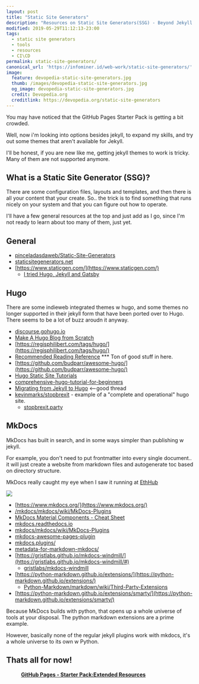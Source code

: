 ```yaml
---
layout: post
title: "Static Site Generators"
description: "Resources on Static Site Generators(SSG) - Beyond Jekyll."
modified: 2019-05-29T11:12:13-23:00
tags: 
  - static site generators
  - tools
  - resources
  - CI\CD
permalink: static-site-generators/
canonical_url: 'https://infominer.id/web-work/static-site-generators/'
image:
  feature: devopedia-static-site-generators.jpg
  thumb: /images/devopedia-static-site-generators.jpg
  og_image: devopedia-static-site-generators.jpg
  credit: Devopedia.org
  creditlink: https://devopedia.org/static-site-generators
---
```


You may have noticed that the GitHub Pages Starter Pack is getting a bit crowded.

Well, now i'm looking into options besides jekyll, to expand my skills, and try out some themes that aren't available for Jekyll.

I'll be honest, if you are new like me, getting jekyll themes to work is tricky. Many of them are not supported anymore.


## What is a Static Site Generator (SSG)?

There are some configuration files, layouts and templates, and then there is all your content that your create. So.. the trick is to find something that runs nicely on your system and that you can figure out how to operate.

I'll have a few general resources at the top and just add as I go, since I'm not ready to learn about too many of them, just yet.

## General

* [pinceladasdaweb/Static-Site-Generators](https://github.com/pinceladasdaweb/Static-Site-Generators)
* [staticsitegenerators.net](https://staticsitegenerators.net)
* [https://www.staticgen.com/](https://www.staticgen.com/)
  * [I tried Hugo, Jekyll and Gatsby](https://news.ycombinator.com/item?id=17952234)


## Hugo

There are some indieweb integrated themes w hugo, and some themes no longer supported in their jekyll form that have been ported over to Hugo. There seems to be a lot of buzz aroudn it anyway.

* [discourse.gohugo.io](https://discourse.gohugo.io)
* [Make A Hugo Blog from Scratch](https://zwbetz.com/make-a-hugo-blog-from-scratch/)
* [https://regisphilibert.com/tags/hugo/](https://regisphilibert.com/tags/hugo/)
* [Recommended Reading Reference](https://discourse.gohugo.io/t/recommended-reading-reference/14815) *** Ton of good stuff in here.
* [https://github.com/budparr/awesome-hugo/](https://github.com/budparr/awesome-hugo/)
* [Hugo Static Site Tutorials](https://kodify.net/hugo-static-site-tutorials/)
* [comprehensive-hugo-tutorial-for-beginners](https://discourse.gohugo.io/t/comprehensive-hugo-tutorial-for-beginners/12586/4)
* [Migrating from Jekyll to Hugo](https://news.ycombinator.com/item?id=17387103) <--good thread
* [kevinmarks/stopbrexit](https://github.com/kevinmarks/stopbrexit) -  example of a "complete and operational" hugo site.
  * [stopbrexit.party](http://stopbrexit.party/)

## MkDocs

MkDocs has built in search, and in some ways simpler than publishing w jekyll.

For example, you don't need to put frontmatter into every single document.. it will just create a website from markdown files and autogenerate toc based on directory structure.

MkDocs really caught my eye when I saw it running at [EthHub](https://docs.ethhub.io/)

![](https://i.imgur.com/c7Ik39r.png)

* [https://www.mkdocs.org/](https://www.mkdocs.org/)
* [/mkdocs/mkdocs/wiki/MkDocs-Plugins](https://github.com/mkdocs/mkdocs/wiki/MkDocs-Plugins)
* [MkDocs Material Components - Cheat Sheet](https://yakworks.github.io/mkdocs-material-components/cheat-sheet/)
* [mkdocs.readthedocs.io](https://mkdocs.readthedocs.io)
* [mkdocs/mkdocs/wiki/MkDocs-Plugins](https://github.com/mkdocs/mkdocs/wiki/MkDocs-Plugins)
* [mkdocs-awesome-pages-plugin](https://github.com/lukasgeiter/mkdocs-awesome-pages-plugin)
* [mkdocs.plugins/](https://www.wheelodex.org/entry-points/mkdocs.plugins/)
* [metadata-for-markdown-mkdocs/](https://blogs.pjjk.net/phil/metadata-for-markdown-mkdocs/)
* [https://gristlabs.github.io/mkdocs-windmill/](https://gristlabs.github.io/mkdocs-windmill/#)
  * [gristlabs/mkdocs-windmill](https://github.com/gristlabs/mkdocs-windmill)
* [https://python-markdown.github.io/extensions/](https://python-markdown.github.io/extensions/)
  * [Python-Markdown/markdown/wiki/Third-Party-Extensions](https://github.com/Python-Markdown/markdown/wiki/Third-Party-Extensions)
* [https://python-markdown.github.io/extensions/smarty/](https://python-markdown.github.io/extensions/smarty/)

Because MkDocs builds with python, that opens up a whole universe of tools at your disposal. The python markdown extensions are a prime example.

However, basically none of the regular jekyll plugins work with mkdocs, it's a whole universe to its own w Python.

## Thats all for now!

<figure class="full">
	<img src="https://infominer.id/web-work/images/gh-pages-starter-pack.png" alt="">
	<figcaption><a href="https://infominer.id/web-work/github-pages-starter-pack/"><b>GitHub Pages - Starter Pack:Extended Resources</b></a></figcaption>
</figure>


